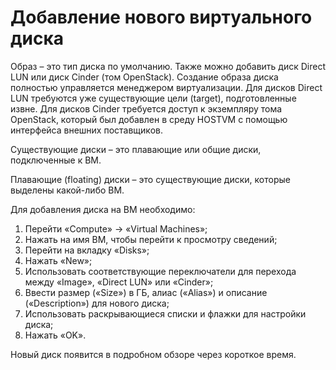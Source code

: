 # Добавление нового виртуального диска

Образ – это тип диска по умолчанию. Также можно добавить диск Direct LUN или диск Cinder (том OpenStack). Создание образа диска полностью управляется менеджером виртуализации. Для дисков Direct LUN требуются уже существующие цели (target), подготовленные извне. Для дисков Cinder требуется доступ к экземпляру тома OpenStack, который был добавлен в среду HOSTVM с помощью интерфейса внешних поставщиков.

Существующие диски – это плавающие или общие диски, подключенные к ВМ.

Плавающие (floating) диски – это существующие диски, которые выделены какой-либо ВМ.

Для добавления диска на ВМ необходимо:

1. Перейти «Compute» -> «Virtual Machines»;
2. &#x20;Нажать на имя ВМ, чтобы перейти к просмотру сведений;
3. Перейти на вкладку «Disks»;
4. Нажать «New»;
5. Использовать соответствующие переключатели для перехода между «Image», «Direct LUN» или «Cinder»;
6. Ввести размер («Size») в ГБ, алиас («Alias») и описание («Description») для нового диска;
7. Использовать раскрывающиеся списки и флажки для настройки диска;
8. Нажать «OK».

Новый диск появится в подробном обзоре через короткое время.
